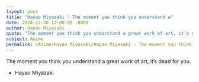 ```yaml
---
layout: post
title: "Hayao Miyazaki - The moment you think you understand a"
date: 2024-12-28 12:00:00 -0000
author: Hayao Miyazaki
quote: "The moment you think you understand a great work of art, it’s dead for you."
subject: Anime
permalink: /Anime/Hayao Miyazaki/Hayao Miyazaki - The moment you think you understand a
---
```


The moment you think you understand a great work of art, it’s dead for you.

- Hayao Miyazaki
